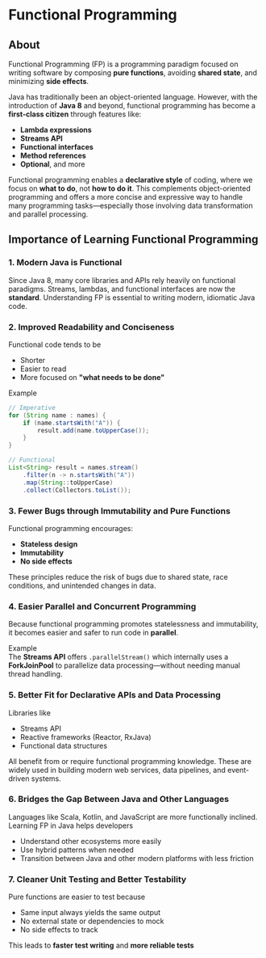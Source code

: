# Functional Programming

## About

Functional Programming (FP) is a programming paradigm focused on writing software by composing **pure functions**, avoiding **shared state**, and minimizing **side effects**.

Java has traditionally been an object-oriented language. However, with the introduction of **Java 8** and beyond, functional programming has become a **first-class citizen** through features like:

* **Lambda expressions**
* **Streams API**
* **Functional interfaces**
* **Method references**
* **Optional**, and more

Functional programming enables a **declarative style** of coding, where we focus on **what to do**, not **how to do it**. This complements object-oriented programming and offers a more concise and expressive way to handle many programming tasks—especially those involving data transformation and parallel processing.

## **Importance of Learning Functional Programming**

### 1. **Modern Java is Functional**

Since Java 8, many core libraries and APIs rely heavily on functional paradigms. Streams, lambdas, and functional interfaces are now the **standard**. Understanding FP is essential to writing modern, idiomatic Java code.

### 2. **Improved Readability and Conciseness**

Functional code tends to be

* Shorter
* Easier to read
* More focused on **"what needs to be done"**

Example

```java
// Imperative
for (String name : names) {
    if (name.startsWith("A")) {
        result.add(name.toUpperCase());
    }
}

// Functional
List<String> result = names.stream()
    .filter(n -> n.startsWith("A"))
    .map(String::toUpperCase)
    .collect(Collectors.toList());
```

### 3. **Fewer Bugs through Immutability and Pure Functions**

Functional programming encourages:

* **Stateless design**
* **Immutability**
* **No side effects**

These principles reduce the risk of bugs due to shared state, race conditions, and unintended changes in data.

### 4. **Easier Parallel and Concurrent Programming**

Because functional programming promotes statelessness and immutability, it becomes easier and safer to run code in **parallel**.

Example\
The **Streams API** offers `.parallelStream()` which internally uses a **ForkJoinPool** to parallelize data processing—without needing manual thread handling.

### 5. **Better Fit for Declarative APIs and Data Processing**

Libraries like

* Streams API
* Reactive frameworks (Reactor, RxJava)
* Functional data structures

All benefit from or require functional programming knowledge. These are widely used in building modern web services, data pipelines, and event-driven systems.

### 6. **Bridges the Gap Between Java and Other Languages**

Languages like Scala, Kotlin, and JavaScript are more functionally inclined. Learning FP in Java helps developers

* Understand other ecosystems more easily
* Use hybrid patterns when needed
* Transition between Java and other modern platforms with less friction

### 7. **Cleaner Unit Testing and Better Testability**

Pure functions are easier to test because

* Same input always yields the same output
* No external state or dependencies to mock
* No side effects to track

This leads to **faster test writing** and **more reliable tests**
